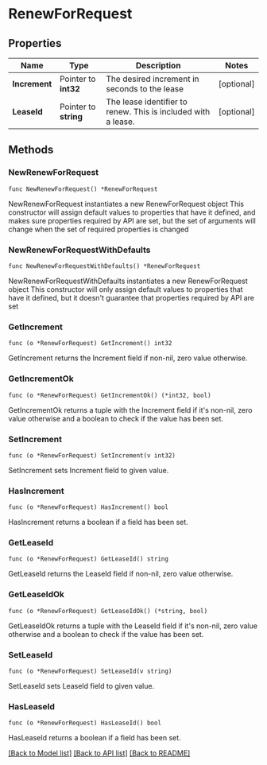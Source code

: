 # RenewForRequest


## Properties

Name | Type | Description | Notes
------------ | ------------- | ------------- | -------------
**Increment** | Pointer to **int32** | The desired increment in seconds to the lease | [optional] 
**LeaseId** | Pointer to **string** | The lease identifier to renew. This is included with a lease. | [optional] 



## Methods


### NewRenewForRequest

`func NewRenewForRequest() *RenewForRequest`

NewRenewForRequest instantiates a new RenewForRequest object
This constructor will assign default values to properties that have it defined,
and makes sure properties required by API are set, but the set of arguments
will change when the set of required properties is changed

### NewRenewForRequestWithDefaults

`func NewRenewForRequestWithDefaults() *RenewForRequest`

NewRenewForRequestWithDefaults instantiates a new RenewForRequest object
This constructor will only assign default values to properties that have it defined,
but it doesn't guarantee that properties required by API are set


### GetIncrement

`func (o *RenewForRequest) GetIncrement() int32`

GetIncrement returns the Increment field if non-nil, zero value otherwise.

### GetIncrementOk

`func (o *RenewForRequest) GetIncrementOk() (*int32, bool)`

GetIncrementOk returns a tuple with the Increment field if it's non-nil, zero value otherwise
and a boolean to check if the value has been set.

### SetIncrement

`func (o *RenewForRequest) SetIncrement(v int32)`

SetIncrement sets Increment field to given value.


### HasIncrement

`func (o *RenewForRequest) HasIncrement() bool`

HasIncrement returns a boolean if a field has been set.




### GetLeaseId

`func (o *RenewForRequest) GetLeaseId() string`

GetLeaseId returns the LeaseId field if non-nil, zero value otherwise.

### GetLeaseIdOk

`func (o *RenewForRequest) GetLeaseIdOk() (*string, bool)`

GetLeaseIdOk returns a tuple with the LeaseId field if it's non-nil, zero value otherwise
and a boolean to check if the value has been set.

### SetLeaseId

`func (o *RenewForRequest) SetLeaseId(v string)`

SetLeaseId sets LeaseId field to given value.


### HasLeaseId

`func (o *RenewForRequest) HasLeaseId() bool`

HasLeaseId returns a boolean if a field has been set.









[[Back to Model list]](../README.md#documentation-for-models) [[Back to API list]](../README.md#documentation-for-api-endpoints) [[Back to README]](../README.md)


